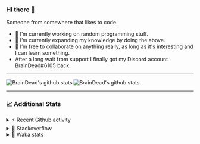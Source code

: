 ### Hi there 👋

Someone from somewhere that likes to code.

- 🔭 I’m currently working on random programming stuff.
- 🌱 I’m currently expanding my knowledge by doing the above.
- 👯 I’m free to collaborate on anything really, as long as it's interesting and I can learn something.
- After a long wait from support I finally got my Discord account BrainDead#6105 back
<hr>


<img alt="BrainDead's github stats" align="left" src="https://github-readme-stats.vercel.app/api?username=albertopoljak&count_private=true&show_icons=true&theme=radical&hide_border=true"/>
<img alt="BrainDead's github stats" align="left" src="https://github-readme-stats.vercel.app/api/top-langs/?username=albertopoljak&layout=compact&theme=radical&hide_border=true&card_width=250"/>
<br clear="left"/>

<hr>

### 📈 Additional Stats

<details>
  <summary>⚡ Recent Github activity</summary>
  <br/>

  <!--START_SECTION:activity-->
1. ❗️ Opened issue [#81889](https://github.com/odoo/odoo/issues/81889) in [odoo/odoo](https://github.com/odoo/odoo)
2. 🗣 Commented on [#64](https://github.com/HuyaneMatsu/hata/issues/64) in [HuyaneMatsu/hata](https://github.com/HuyaneMatsu/hata)
3. 💪 Opened PR [#64](https://github.com/HuyaneMatsu/hata/pull/64) in [HuyaneMatsu/hata](https://github.com/HuyaneMatsu/hata)
4. 🗣 Commented on [#158](https://github.com/Tortoise-Community/Tortoise-BOT/issues/158) in [Tortoise-Community/Tortoise-BOT](https://github.com/Tortoise-Community/Tortoise-BOT)
5. 🗣 Commented on [#32](https://github.com/albertopoljak/Licensy/issues/32) in [albertopoljak/Licensy](https://github.com/albertopoljak/Licensy)
  <!--END_SECTION:activity-->
</details>

<details>
  <summary>👀 Stackoverflow</summary>

  [![Omid Nikrah StackOverflow](https://github-readme-stackoverflow.vercel.app/?userID=11311072&theme=dark)](https://stackoverflow.com/users/11311072/braindead)

</details>

<details>
  <summary>🤖 Waka stats</summary>
  <br/>

  <!--START_SECTION:waka-->
![Profile Views](http://img.shields.io/badge/Profile%20Views-0-blue)

![Lines of code](https://img.shields.io/badge/From%20Hello%20World%20I%27ve%20Written-275230%20lines%20of%20code-blue)

**🐱 My Github Data** 

> 🏆 56 Contributions in the Year 2022
 > 
> 📦 148.9 kB Used in Github's Storage 
 > 
> 💼 Opted to Hire
 > 
> 📜 33 Public Repositories 
 > 
> 🔑 9 Private Repositories  
 > 
**I'm an Early 🐤** 

```text
🌞 Morning    199 commits    ██████░░░░░░░░░░░░░░░░░░░   24.48% 
🌆 Daytime    317 commits    █████████░░░░░░░░░░░░░░░░   38.99% 
🌃 Evening    205 commits    ██████░░░░░░░░░░░░░░░░░░░   25.22% 
🌙 Night      92 commits     ██░░░░░░░░░░░░░░░░░░░░░░░   11.32%

```
📅 **I'm Most Productive on Wednesday** 

```text
Monday       137 commits    ████░░░░░░░░░░░░░░░░░░░░░   16.85% 
Tuesday      159 commits    █████░░░░░░░░░░░░░░░░░░░░   19.56% 
Wednesday    160 commits    █████░░░░░░░░░░░░░░░░░░░░   19.68% 
Thursday     127 commits    ████░░░░░░░░░░░░░░░░░░░░░   15.62% 
Friday       92 commits     ██░░░░░░░░░░░░░░░░░░░░░░░   11.32% 
Saturday     61 commits     ██░░░░░░░░░░░░░░░░░░░░░░░   7.5% 
Sunday       77 commits     ██░░░░░░░░░░░░░░░░░░░░░░░   9.47%

```


📊 **This Week I Spent My Time On** 

```text
💬 Programming Languages: 
Python                   21 hrs 50 mins      ████████████████████░░░░░   79.92% 
XML                      4 hrs 16 mins       ████░░░░░░░░░░░░░░░░░░░░░   15.63% 
textmate                 25 mins             ░░░░░░░░░░░░░░░░░░░░░░░░░   1.55% 
Gettext Catalog          12 mins             ░░░░░░░░░░░░░░░░░░░░░░░░░   0.75% 
SCSS                     11 mins             ░░░░░░░░░░░░░░░░░░░░░░░░░   0.71%

🐱‍💻 Projects: 
odoo_14                  25 hrs 52 mins      ███████████████████████░░   94.73% 
licensy2                 1 hr 24 mins        █░░░░░░░░░░░░░░░░░░░░░░░░   5.17% 
culjak                   1 min               ░░░░░░░░░░░░░░░░░░░░░░░░░   0.1% 
glovia_custom_addons     0 secs              ░░░░░░░░░░░░░░░░░░░░░░░░░   0.0%

💻 Operating System: 
Linux                    27 hrs 19 mins      █████████████████████████   100.0%

```

**I Mostly Code in Python** 

```text
Python                   30 repos            ███████████████████░░░░░░   76.92% 
Java                     4 repos             ██░░░░░░░░░░░░░░░░░░░░░░░   10.26% 
HTML                     2 repos             █░░░░░░░░░░░░░░░░░░░░░░░░   5.13% 
TypeScript               1 repo              ░░░░░░░░░░░░░░░░░░░░░░░░░   2.56% 
JavaScript               1 repo              ░░░░░░░░░░░░░░░░░░░░░░░░░   2.56%

```



 Last Updated on 13/01/2022
<!--END_SECTION:waka-->
</details>
